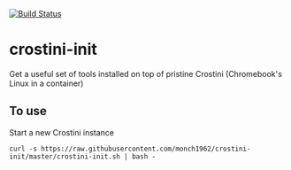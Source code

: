 [![Build Status](https://dev.azure.com/monch1962/monch1962/_apis/build/status/monch1962.crostini-init?branchName=master)](https://dev.azure.com/monch1962/monch1962/_build/latest?definitionId=6&branchName=master)

# crostini-init
Get a useful set of tools installed on top of pristine Crostini (Chromebook's Linux in a container)

## To use
Start a new Crostini instance

`curl -s https://raw.githubusercontent.com/monch1962/crostini-init/master/crostini-init.sh | bash -`
